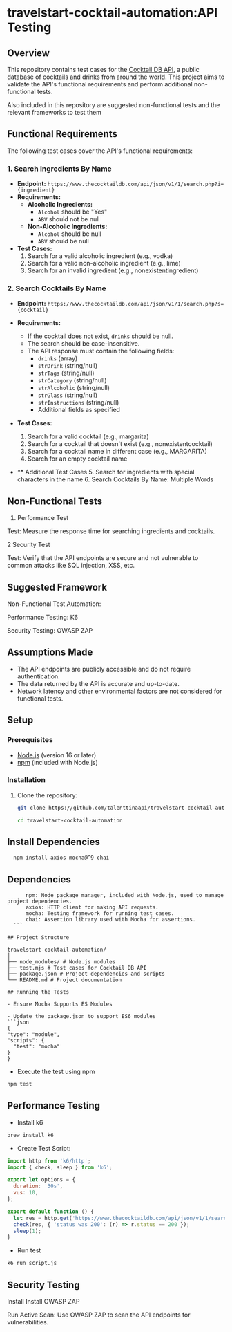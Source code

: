 # travelstart-cocktail-automation:API Testing

## Overview

This repository contains test cases for the [Cocktail DB API](https://www.thecocktaildb.com/api.php), a public database of cocktails and drinks from around the world. This project aims to validate the API's functional requirements and perform additional non-functional tests.

Also included in this repository are suggested non-functional tests and the relevant frameworks to test them

## Functional Requirements

The following test cases cover the API's functional requirements:

### 1. Search Ingredients By Name

- **Endpoint:** `https://www.thecocktaildb.com/api/json/v1/1/search.php?i={ingredient}`
- **Requirements:**
  - **Alcoholic Ingredients:**
    - `Alcohol` should be "Yes"
    - `ABV` should not be null
  - **Non-Alcoholic Ingredients:**
    - `Alcohol` should be null
    - `ABV` should be null
- **Test Cases:**
  1. Search for a valid alcoholic ingredient (e.g., vodka)
  2. Search for a valid non-alcoholic ingredient (e.g., lime)
  3. Search for an invalid ingredient (e.g., nonexistentingredient)

### 2. Search Cocktails By Name

- **Endpoint:** `https://www.thecocktaildb.com/api/json/v1/1/search.php?s={cocktail}`
- **Requirements:**
  - If the cocktail does not exist, `drinks` should be null.
  - The search should be case-insensitive.
  - The API response must contain the following fields:
    - `drinks` (array)
    - `strDrink` (string/null)
    - `strTags` (string/null)
    - `strCategory` (string/null)
    - `strAlcoholic` (string/null)
    - `strGlass` (string/null)
    - `strInstructions` (string/null)
    - Additional fields as specified
- **Test Cases:**
  1. Search for a valid cocktail (e.g., margarita)
  2. Search for a cocktail that doesn't exist (e.g., nonexistentcocktail)
  3. Search for a cocktail name in different case (e.g., MARGARITA)
  4. Search for an empty cocktail name
     
- ** Additional Test Cases
  5. Search for ingredients with special characters in the name
  6. Search Cocktails By Name: Multiple Words

## Non-Functional Tests

1. Performance Test

Test: Measure the response time for searching ingredients and cocktails.

2  Security Test

Test: Verify that the API endpoints are secure and not vulnerable to common attacks like SQL injection, XSS, etc.

## Suggested Framework

Non-Functional Test Automation:

Performance Testing: K6

Security Testing: OWASP ZAP

## Assumptions Made
- The API endpoints are publicly accessible and do not require authentication.
- The data returned by the API is accurate and up-to-date.
- Network latency and other environmental factors are not considered for functional tests.

## Setup

### Prerequisites

- [Node.js](https://nodejs.org/) (version 16 or later)
- [npm](https://www.npmjs.com/) (included with Node.js)

### Installation

1. Clone the repository:

   ```bash
   git clone https://github.com/talenttinaapi/travelstart-cocktail-automation.git

   cd travelstart-cocktail-automation   
   ```

## Install Dependencies

```bash
  npm install axios mocha@^9 chai
  ```

## Dependencies

  ```   Node.js: A JavaScript runtime required to run the tests and scripts.
        npm: Node package manager, included with Node.js, used to manage project dependencies.
        axios: HTTP client for making API requests.
        mocha: Testing framework for running test cases.
        chai: Assertion library used with Mocha for assertions.
    ```

## Project Structure

travelstart-cocktail-automation/
│
├── node_modules/ # Node.js modules
├── test.mjs # Test cases for Cocktail DB API
├── package.json # Project dependencies and scripts
└── README.md # Project documentation

## Running the Tests

- Ensure Mocha Supports ES Modules

- Update the package.json to support ES6 modules
```json 
{
  "type": "module",
  "scripts": {
    "test": "mocha"
  }
}
```

- Execute the test using npm

```bash
npm test
```

## Performance Testing

- Install k6

 ```bash
 brew install k6
 ```

- Create Test Script:

```js
import http from 'k6/http';
import { check, sleep } from 'k6';

export let options = {
  duration: '30s',
  vus: 10,
};

export default function () {
  let res = http.get('https://www.thecocktaildb.com/api/json/v1/1/search.php?s=margarita');
  check(res, { 'status was 200': (r) => r.status == 200 });
  sleep(1);
}
```

- Run test

```bash
k6 run script.js
```

## Security Testing

Install Install OWASP ZAP

Run Active Scan: Use OWASP ZAP to scan the API endpoints for vulnerabilities.
